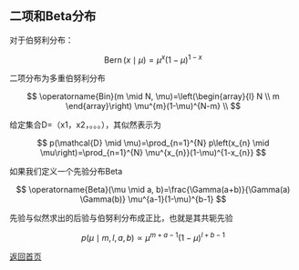 <script src="https://cdn.mathjax.org/mathjax/latest/MathJax.js?config=TeX-AMS-MML_HTMLorMML" type="text/javascript"></script>

## 二项和Beta分布
对于伯努利分布：

$$
\operatorname{Bern}(x \mid \mu)=\mu^{x}(1-\mu)^{1-x}
$$

二项分布为多重伯努利分布

$$
\operatorname{Bin}(m \mid N, \mu)=\left(\begin{array}{l}
N \\
m
\end{array}\right) \mu^{m}(1-\mu)^{N-m} \\
$$

给定集合D=（x1，x2，。。。），其似然表示为

$$
p(\mathcal{D} \mid \mu)=\prod_{n=1}^{N} p\left(x_{n} \mid \mu\right)=\prod_{n=1}^{N} \mu^{x_{n}}(1-\mu)^{1-x_{n}}
$$

如果我们定义一个先验分布Beta

$$
\operatorname{Beta}(\mu \mid a, b)=\frac{\Gamma(a+b)}{\Gamma(a) \Gamma(b)} \mu^{a-1}(1-\mu)^{b-1} 
$$

先验与似然求出的后验与伯努利分布成正比，也就是其共轭先验

$$
p(\mu \mid m, l, a, b) \propto \mu^{m+a-1}(1-\mu)^{l+b-1}
$$

[返回首页](https://666cocohappy.github.io/note/)
